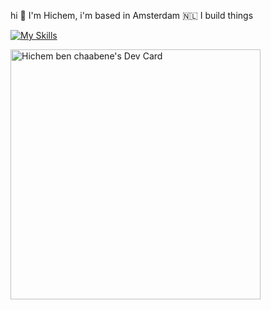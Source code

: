 hi 👋 I'm Hichem, 
i'm based in Amsterdam 🇳🇱 I build things

[![My Skills](https://skillicons.dev/icons?i=js,html,css,ts)](https://skillicons.dev)

<a href="https://app.daily.dev/hbc"><img src="https://api.daily.dev/devcards/0c9bba84f1344e60a2b33e1b2b24d000.png?r=z0g" width="400" alt="Hichem ben chaabene's Dev Card"/></a>
